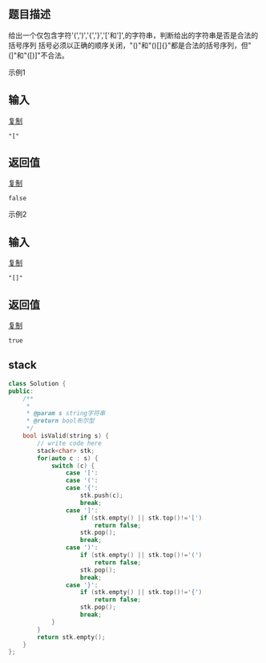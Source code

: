 ## 题目描述

给出一个仅包含字符'(',')','{','}','['和']',的字符串，判断给出的字符串是否是合法的括号序列
括号必须以正确的顺序关闭，"()"和"()[]{}"都是合法的括号序列，但"(]"和"([)]"不合法。

示例1

## 输入

[复制](javascript:void(0);)

```
"["
```

## 返回值

[复制](javascript:void(0);)

```
false
```

示例2

## 输入

[复制](javascript:void(0);)

```
"[]"
```

## 返回值

[复制](javascript:void(0);)

```
true
```



## stack

```c++
class Solution {
public:
    /**
     * 
     * @param s string字符串 
     * @return bool布尔型
     */
    bool isValid(string s) {
        // write code here
        stack<char> stk;
        for(auto c : s) {
            switch (c) {
                case '[':
                case '(':
                case '{':
                    stk.push(c);
                    break;
                case ']':
                    if (stk.empty() || stk.top()!='[')
                        return false;
                    stk.pop();
                    break;
                case ')':
                    if (stk.empty() || stk.top()!='(')
                        return false;
                    stk.pop();
                    break;
                case '}':
                    if (stk.empty() || stk.top()!='{')
                        return false;
                    stk.pop();
                    break;
            }
        }
        return stk.empty();
    }
};
```

